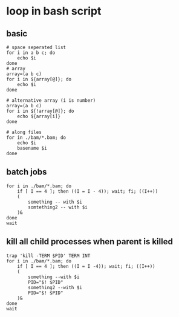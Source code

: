 # loop in bash script

## basic
```
# space seperated list
for i in a b c; do
	echo $i
done
# array
array=(a b c)
for i in ${array[@]}; do
	echo $i
done

# alternative array (i is number)
array=(a b c)
for i in ${!array[@]}; do
	echo ${array[i]}
done

# along files
for in ./bam/*.bam; do
	echo $i
	basename $i
done
```

## batch jobs
```
for i in ./bam/*.bam; do
	if [ I == 4 ]; then ((I = I - 4)); wait; fi; ((I++))
	(
		something -- with $i
		somtething2 -- with $i
	)&
done
wait
```

## kill all child processes when parent is killed
```
trap 'kill -TERM $PID' TERM INT
for i in ./bam/*.bam; do
	if [ I == 4 ]; then ((I = I -4)); wait; fi; ((I++))
	(
		something --with $i
		PID="$! $PID"
		something2 --with $i
		PID="$! $PID"
	)&
done
wait
```
